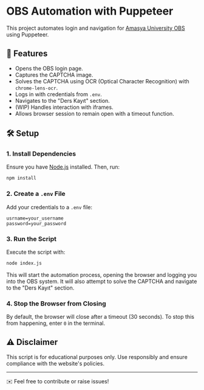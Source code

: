 # OBS Automation with Puppeteer

This project automates login and navigation for [Amasya University OBS](https://obs.amasya.edu.tr/oibs/std/login.aspx) using Puppeteer.

## 🚀 Features
- Opens the OBS login page.
- Captures the CAPTCHA image.
- Solves the CAPTCHA using OCR (Optical Character Recognition) with `chrome-lens-ocr`.
- Logs in with credentials from `.env`.
- Navigates to the "Ders Kayıt" section.
- (WIP) Handles interaction with iframes.
- Allows browser session to remain open with a timeout function.

## 🛠️ Setup

### 1. Install Dependencies
Ensure you have [Node.js](https://nodejs.org/) installed. Then, run:

```sh
npm install
```

### 2. Create a `.env` File
Add your credentials to a `.env` file:

```
usrname=your_username
password=your_password
```

### 3. Run the Script
Execute the script with:

```sh
node index.js
```

This will start the automation process, opening the browser and logging you into the OBS system. It will also attempt to solve the CAPTCHA and navigate to the "Ders Kayıt" section.

### 4. Stop the Browser from Closing
By default, the browser will close after a timeout (30 seconds). To stop this from happening, enter `0` in the terminal.

## ⚠️ Disclaimer
This script is for educational purposes only. Use responsibly and ensure compliance with the website's policies.

---

✉️ Feel free to contribute or raise issues!